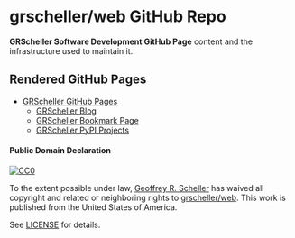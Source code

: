 # grscheller/web GitHub Repo

**GRScheller Software Development GitHub Page** content and the
infrastructure used to maintain it.

## Rendered GitHub Pages

- [GRScheller GitHub Pages](https://grscheller.github.io/web)
  - [GRScheller Blog](https://grscheller.github.io/web/blog.html)
  - [GRScheller Bookmark Page](https://grscheller.github.io/web/bookmark.html)
  - [GRScheller PyPI Projects](https://grscheller.github.io/web/pypi_repos.html)

#### Public Domain Declaration

<p xmlns:dct="http://purl.org/dc/terms/"
   xmlns:vcard="http://www.w3.org/2001/vcard-rdf/3.0#">
  <a rel="license"
     href="http://creativecommons.org/publicdomain/zero/1.0/">
     <img src="http://i.creativecommons.org/p/zero/1.0/88x31.png"
          style="border-style: none;"
          alt="CC0"></a>
</p>

To the extent possible under law,
[Geoffrey R. Scheller](https://github.com/grscheller)
has waived all copyright and related or neighboring rights to
[grscheller/web](https://github.com/grscheller/web).
This work is published from the United States of America.

See [LICENSE](LICENSE) for details.
